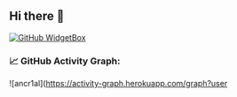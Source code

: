 ## Hi there 👋
[![GitHub WidgetBox](https://github-widgetbox.vercel.app/api/skills?languages=java,csharp,bash,mysql)](https://github.com/Jurredr/github-widgetbox)
### 📈 GitHub Activity Graph:
![ancr1al](https://activity-graph.herokuapp.com/graph?user

<!--
**ancr1al/ancr1al** is a ✨ _special_ ✨ repository because its `README.md` (this file) appears on your GitHub profile.

Here are some ideas to get you started:

- 🔭 I’m currently working on ...
- 🌱 I’m currently learning ...
- 👯 I’m looking to collaborate on ...
- 🤔 I’m looking for help with ...
- 💬 Ask me about ...
- 📫 How to reach me: ...
- 😄 Pronouns: ...
- ⚡ Fun fact: ...
-->
